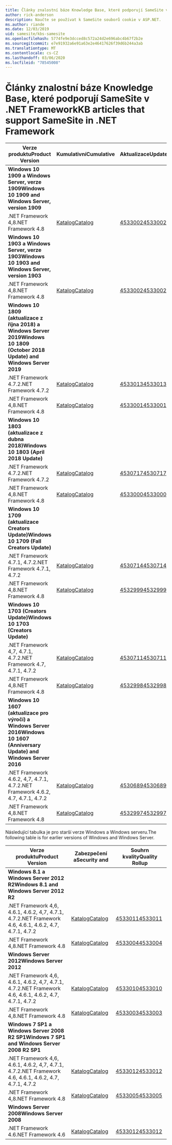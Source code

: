 ```yaml
---
title: Články znalostní báze Knowledge Base, které podporují SameSite v .NET Framework
author: rick-anderson
description: Naučte se používat k SameSite souborů cookie v ASP.NET.
ms.author: riande
ms.date: 12/03/2019
uid: samesite/kbs-samesite
ms.openlocfilehash: 5774fe9e3dcced8c572a24d2e696abc4b67f2b2e
ms.sourcegitcommit: e7e91932a6e91a63e2e46417626f39d6b244a3ab
ms.translationtype: MT
ms.contentlocale: cs-CZ
ms.lasthandoff: 03/06/2020
ms.locfileid: "78545008"
---
```

# <a name="kb-articles-that-support-samesite-in-net-framework"></a><span data-ttu-id="380a7-103">Články znalostní báze Knowledge Base, které podporují SameSite v .NET Framework</span><span class="sxs-lookup"><span data-stu-id="380a7-103">KB articles that support SameSite in .NET Framework</span></span>

| <span data-ttu-id="380a7-104">Verze produktu</span><span class="sxs-lookup"><span data-stu-id="380a7-104">Product Version</span></span> | <span data-ttu-id="380a7-105">Kumulativní</span><span class="sxs-lookup"><span data-stu-id="380a7-105">Cumulative</span></span> | <span data-ttu-id="380a7-106">Aktualizace</span><span class="sxs-lookup"><span data-stu-id="380a7-106">Update</span></span> |
| ------------- | ------------- | --- |
| <span data-ttu-id="380a7-107">**Windows 10 1909 a Windows Server, verze 1909**</span><span class="sxs-lookup"><span data-stu-id="380a7-107">**Windows 10 1909 and Windows Server, version 1909**</span></span> | | |
| <span data-ttu-id="380a7-108">.NET Framework 4,8</span><span class="sxs-lookup"><span data-stu-id="380a7-108">.NET Framework 4.8</span></span>  | [<span data-ttu-id="380a7-109">Katalog</span><span class="sxs-lookup"><span data-stu-id="380a7-109">Catalog</span></span>](https://www.catalog.update.microsoft.com/Search.aspx?q=4533002)  | [<span data-ttu-id="380a7-110">4533002</span><span class="sxs-lookup"><span data-stu-id="380a7-110">4533002</span></span>](https://support.microsoft.com/en-us/help/4533002) |
| <span data-ttu-id="380a7-111">**Windows 10 1903 a Windows Server, verze 1903**</span><span class="sxs-lookup"><span data-stu-id="380a7-111">**Windows 10 1903 and Windows Server, version 1903**</span></span> | | |
| <span data-ttu-id="380a7-112">.NET Framework 4,8</span><span class="sxs-lookup"><span data-stu-id="380a7-112">.NET Framework 4.8</span></span>  | [<span data-ttu-id="380a7-113">Katalog</span><span class="sxs-lookup"><span data-stu-id="380a7-113">Catalog</span></span>](https://www.catalog.update.microsoft.com/Search.aspx?q=4533002)  | [<span data-ttu-id="380a7-114">4533002</span><span class="sxs-lookup"><span data-stu-id="380a7-114">4533002</span></span>](https://support.microsoft.com/en-us/help/4533002) |
| <span data-ttu-id="380a7-115">**Windows 10 1809 (aktualizace z října 2018) a Windows Server 2019**</span><span class="sxs-lookup"><span data-stu-id="380a7-115">**Windows 10 1809 (October 2018 Update) and Windows Server 2019**</span></span> | |
| <span data-ttu-id="380a7-116">.NET Framework 4.7.2</span><span class="sxs-lookup"><span data-stu-id="380a7-116">.NET Framework 4.7.2</span></span>  | [<span data-ttu-id="380a7-117">Katalog</span><span class="sxs-lookup"><span data-stu-id="380a7-117">Catalog</span></span>](https://www.catalog.update.microsoft.com/Search.aspx?q=4533013)  | [<span data-ttu-id="380a7-118">4533013</span><span class="sxs-lookup"><span data-stu-id="380a7-118">4533013</span></span>](https://support.microsoft.com/en-us/help/4533013) |
| <span data-ttu-id="380a7-119">.NET Framework 4,8</span><span class="sxs-lookup"><span data-stu-id="380a7-119">.NET Framework 4.8</span></span>  | [<span data-ttu-id="380a7-120">Katalog</span><span class="sxs-lookup"><span data-stu-id="380a7-120">Catalog</span></span>](https://www.catalog.update.microsoft.com/Search.aspx?q=4533001)  | [<span data-ttu-id="380a7-121">4533001</span><span class="sxs-lookup"><span data-stu-id="380a7-121">4533001</span></span>](https://support.microsoft.com/en-us/help/4533001) |
| <span data-ttu-id="380a7-122">**Windows 10 1803 (aktualizace z dubna 2018)**</span><span class="sxs-lookup"><span data-stu-id="380a7-122">**Windows 10 1803 (April 2018 Update)**</span></span> | |
| <span data-ttu-id="380a7-123">.NET Framework 4.7.2</span><span class="sxs-lookup"><span data-stu-id="380a7-123">.NET Framework 4.7.2</span></span>  | [<span data-ttu-id="380a7-124">Katalog</span><span class="sxs-lookup"><span data-stu-id="380a7-124">Catalog</span></span>](https://www.catalog.update.microsoft.com/Search.aspx?q=4530717)  | [<span data-ttu-id="380a7-125">4530717</span><span class="sxs-lookup"><span data-stu-id="380a7-125">4530717</span></span>](https://support.microsoft.com/en-us/help/4530717) |
| <span data-ttu-id="380a7-126">.NET Framework 4,8</span><span class="sxs-lookup"><span data-stu-id="380a7-126">.NET Framework 4.8</span></span>  | [<span data-ttu-id="380a7-127">Katalog</span><span class="sxs-lookup"><span data-stu-id="380a7-127">Catalog</span></span>](https://www.catalog.update.microsoft.com/Search.aspx?q=4533000)  | [<span data-ttu-id="380a7-128">4533000</span><span class="sxs-lookup"><span data-stu-id="380a7-128">4533000</span></span>](https://support.microsoft.com/en-us/help/4533000) |
| <span data-ttu-id="380a7-129">**Windows 10 1709 (aktualizace Creators Update)**</span><span class="sxs-lookup"><span data-stu-id="380a7-129">**Windows 10 1709 (Fall Creators Update)**</span></span> | |
| <span data-ttu-id="380a7-130">.NET Framework 4.7.1, 4.7.2</span><span class="sxs-lookup"><span data-stu-id="380a7-130">.NET Framework 4.7.1, 4.7.2</span></span>  | [<span data-ttu-id="380a7-131">Katalog</span><span class="sxs-lookup"><span data-stu-id="380a7-131">Catalog</span></span>](https://www.catalog.update.microsoft.com/Search.aspx?q=4530714)  | [<span data-ttu-id="380a7-132">4530714</span><span class="sxs-lookup"><span data-stu-id="380a7-132">4530714</span></span>](https://support.microsoft.com/en-us/help/4530714) |
| <span data-ttu-id="380a7-133">.NET Framework 4,8</span><span class="sxs-lookup"><span data-stu-id="380a7-133">.NET Framework 4.8</span></span>  | [<span data-ttu-id="380a7-134">Katalog</span><span class="sxs-lookup"><span data-stu-id="380a7-134">Catalog</span></span>](https://www.catalog.update.microsoft.com/Search.aspx?q=4532999)  | [<span data-ttu-id="380a7-135">4532999</span><span class="sxs-lookup"><span data-stu-id="380a7-135">4532999</span></span>](https://support.microsoft.com/en-us/help/4532999) |
| <span data-ttu-id="380a7-136">**Windows 10 1703 (Creators Update)**</span><span class="sxs-lookup"><span data-stu-id="380a7-136">**Windows 10 1703 (Creators Update)**</span></span> | |
| <span data-ttu-id="380a7-137">.NET Framework 4,7, 4.7.1, 4.7.2</span><span class="sxs-lookup"><span data-stu-id="380a7-137">.NET Framework 4.7, 4.7.1, 4.7.2</span></span>  | [<span data-ttu-id="380a7-138">Katalog</span><span class="sxs-lookup"><span data-stu-id="380a7-138">Catalog</span></span>](https://www.catalog.update.microsoft.com/Search.aspx?q=4530711)  | [<span data-ttu-id="380a7-139">4530711</span><span class="sxs-lookup"><span data-stu-id="380a7-139">4530711</span></span>](https://support.microsoft.com/en-us/help/4530711) |
| <span data-ttu-id="380a7-140">.NET Framework 4,8</span><span class="sxs-lookup"><span data-stu-id="380a7-140">.NET Framework 4.8</span></span>  | [<span data-ttu-id="380a7-141">Katalog</span><span class="sxs-lookup"><span data-stu-id="380a7-141">Catalog</span></span>](https://www.catalog.update.microsoft.com/Search.aspx?q=4532998)  | [<span data-ttu-id="380a7-142">4532998</span><span class="sxs-lookup"><span data-stu-id="380a7-142">4532998</span></span>](https://support.microsoft.com/en-us/help/4532998) |
| <span data-ttu-id="380a7-143">**Windows 10 1607 (aktualizace pro výročí) a Windows Server 2016**</span><span class="sxs-lookup"><span data-stu-id="380a7-143">**Windows 10 1607 (Anniversary Update) and Windows Server 2016**</span></span> | |
| <span data-ttu-id="380a7-144">.NET Framework 4.6.2, 4,7, 4.7.1, 4.7.2</span><span class="sxs-lookup"><span data-stu-id="380a7-144">.NET Framework 4.6.2, 4.7, 4.7.1, 4.7.2</span></span> | [<span data-ttu-id="380a7-145">Katalog</span><span class="sxs-lookup"><span data-stu-id="380a7-145">Catalog</span></span>](https://www.catalog.update.microsoft.com/Search.aspx?q=4530689)  | [<span data-ttu-id="380a7-146">4530689</span><span class="sxs-lookup"><span data-stu-id="380a7-146">4530689</span></span>](https://support.microsoft.com/en-us/help/4530689) |
| <span data-ttu-id="380a7-147">.NET Framework 4,8</span><span class="sxs-lookup"><span data-stu-id="380a7-147">.NET Framework 4.8</span></span>  | [<span data-ttu-id="380a7-148">Katalog</span><span class="sxs-lookup"><span data-stu-id="380a7-148">Catalog</span></span>](https://www.catalog.update.microsoft.com/Search.aspx?q=4532997)  | [<span data-ttu-id="380a7-149">4532997</span><span class="sxs-lookup"><span data-stu-id="380a7-149">4532997</span></span>](https://support.microsoft.com/en-us/help/4532997) |

<span data-ttu-id="380a7-150">Následující tabulka je pro starší verze Windows a Windows serveru.</span><span class="sxs-lookup"><span data-stu-id="380a7-150">The following table is for earlier versions of Windows and Windows Server.</span></span>

| <span data-ttu-id="380a7-151">Verze produktu</span><span class="sxs-lookup"><span data-stu-id="380a7-151">Product Version</span></span> | <span data-ttu-id="380a7-152">Zabezpečení a</span><span class="sxs-lookup"><span data-stu-id="380a7-152">Security and</span></span> | <span data-ttu-id="380a7-153">Souhrn kvality</span><span class="sxs-lookup"><span data-stu-id="380a7-153">Quality Rollup</span></span> |
| ------------- | ------------- | --- |
| <span data-ttu-id="380a7-154">**Windows 8.1 a Windows Server 2012 R2**</span><span class="sxs-lookup"><span data-stu-id="380a7-154">**Windows 8.1 and Windows Server 2012 R2**</span></span> | |
| <span data-ttu-id="380a7-155">.NET Framework 4,6, 4.6.1, 4.6.2, 4,7, 4.7.1, 4.7.2</span><span class="sxs-lookup"><span data-stu-id="380a7-155">.NET Framework 4.6, 4.6.1, 4.6.2, 4.7, 4.7.1, 4.7.2</span></span> | [<span data-ttu-id="380a7-156">Katalog</span><span class="sxs-lookup"><span data-stu-id="380a7-156">Catalog</span></span>](https://www.catalog.update.microsoft.com/Search.aspx?q=4533011)  | [<span data-ttu-id="380a7-157">4533011</span><span class="sxs-lookup"><span data-stu-id="380a7-157">4533011</span></span>](https://support.microsoft.com/en-us/help/4533011) |
| <span data-ttu-id="380a7-158">.NET Framework 4,8</span><span class="sxs-lookup"><span data-stu-id="380a7-158">.NET Framework 4.8</span></span>  | [<span data-ttu-id="380a7-159">Katalog</span><span class="sxs-lookup"><span data-stu-id="380a7-159">Catalog</span></span>](https://www.catalog.update.microsoft.com/Search.aspx?q=4533004)  | [<span data-ttu-id="380a7-160">4533004</span><span class="sxs-lookup"><span data-stu-id="380a7-160">4533004</span></span>](https://support.microsoft.com/en-us/help/4533004) |
| <span data-ttu-id="380a7-161">**Windows Server 2012**</span><span class="sxs-lookup"><span data-stu-id="380a7-161">**Windows Server 2012**</span></span> | |
| <span data-ttu-id="380a7-162">.NET Framework 4,6, 4.6.1, 4.6.2, 4,7, 4.7.1, 4.7.2</span><span class="sxs-lookup"><span data-stu-id="380a7-162">.NET Framework 4.6, 4.6.1, 4.6.2, 4.7, 4.7.1, 4.7.2</span></span> | [<span data-ttu-id="380a7-163">Katalog</span><span class="sxs-lookup"><span data-stu-id="380a7-163">Catalog</span></span>](https://www.catalog.update.microsoft.com/Search.aspx?q=4533010)  | [<span data-ttu-id="380a7-164">4533010</span><span class="sxs-lookup"><span data-stu-id="380a7-164">4533010</span></span>](https://support.microsoft.com/en-us/help/4533010) |
| <span data-ttu-id="380a7-165">.NET Framework 4,8</span><span class="sxs-lookup"><span data-stu-id="380a7-165">.NET Framework 4.8</span></span>  | [<span data-ttu-id="380a7-166">Katalog</span><span class="sxs-lookup"><span data-stu-id="380a7-166">Catalog</span></span>](https://www.catalog.update.microsoft.com/Search.aspx?q=4533003)  | [<span data-ttu-id="380a7-167">4533003</span><span class="sxs-lookup"><span data-stu-id="380a7-167">4533003</span></span>](https://support.microsoft.com/en-us/help/4533003) |
| <span data-ttu-id="380a7-168">**Windows 7 SP1 a Windows Server 2008 R2 SP1**</span><span class="sxs-lookup"><span data-stu-id="380a7-168">**Windows 7 SP1 and Windows Server 2008 R2 SP1**</span></span> | |
| <span data-ttu-id="380a7-169">.NET Framework 4,6, 4.6.1, 4.6.2, 4,7, 4.7.1, 4.7.2</span><span class="sxs-lookup"><span data-stu-id="380a7-169">.NET Framework 4.6, 4.6.1, 4.6.2, 4.7, 4.7.1, 4.7.2</span></span> | [<span data-ttu-id="380a7-170">Katalog</span><span class="sxs-lookup"><span data-stu-id="380a7-170">Catalog</span></span>](https://www.catalog.update.microsoft.com/Search.aspx?q=4533012)  | [<span data-ttu-id="380a7-171">4533012</span><span class="sxs-lookup"><span data-stu-id="380a7-171">4533012</span></span>](https://support.microsoft.com/en-us/help/4533012) |
| <span data-ttu-id="380a7-172">.NET Framework 4,8</span><span class="sxs-lookup"><span data-stu-id="380a7-172">.NET Framework 4.8</span></span>  | [<span data-ttu-id="380a7-173">Katalog</span><span class="sxs-lookup"><span data-stu-id="380a7-173">Catalog</span></span>](https://www.catalog.update.microsoft.com/Search.aspx?q=4533005)  | [<span data-ttu-id="380a7-174">4533005</span><span class="sxs-lookup"><span data-stu-id="380a7-174">4533005</span></span>](https://support.microsoft.com/en-us/help/4533005) |
| <span data-ttu-id="380a7-175">**Windows Server 2008**</span><span class="sxs-lookup"><span data-stu-id="380a7-175">**Windows Server 2008**</span></span> | |
| <span data-ttu-id="380a7-176">.NET Framework 4.6</span><span class="sxs-lookup"><span data-stu-id="380a7-176">.NET Framework 4.6</span></span>  | [<span data-ttu-id="380a7-177">Katalog</span><span class="sxs-lookup"><span data-stu-id="380a7-177">Catalog</span></span>](https://www.catalog.update.microsoft.com/Search.aspx?q=4533012)  | [<span data-ttu-id="380a7-178">4533012</span><span class="sxs-lookup"><span data-stu-id="380a7-178">4533012</span></span>](https://support.microsoft.com/en-us/help/4533012) |